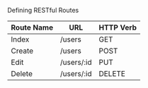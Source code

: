 Defining RESTful Routes

| Route Name    |      URL      | HTTP Verb|
| ------------- | ------------- | ------------- |
| Index  | /users  | GET  |
| Create  | /users | POST  |
| Edit  | /users/:id  | PUT  |
| Delete  | /users/:id  | DELETE  |
